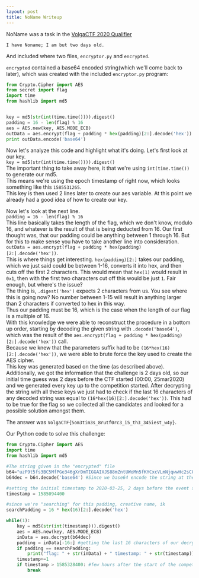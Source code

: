 ```yaml
---
layout: post
title: NoName Writeup
---
```


NoName was a task in the [VolgaCTF 2020 Qualifier](https://ctftime.org/event/933")

```I have Noname; I am but two days old.```

And included where two files, ```encryptor.py``` and ```encrypted```.  


```encrypted``` contained a base64 encoded string(which we'll come back to later), which was created with the included ```encryptor.py``` program:
```python
from Crypto.Cipher import AES
from secret import flag
import time
from hashlib import md5


key = md5(str(int(time.time()))).digest()
padding = 16 - len(flag) % 16
aes = AES.new(key, AES.MODE_ECB)
outData = aes.encrypt(flag + padding * hex(padding)[2:].decode('hex'))
print outData.encode('base64')
```

Now let's analyze this code and highlight what it's doing. Let's first look at our key.  
```key = md5(str(int(time.time()))).digest()```  
The important thing to take away here, it that we're using ```int(time.time())``` to generate our md5.  
This means we're using the epoch timestamp of right now, which looks something like this ```1585531265```.  
This key is then used 2 lines later to create our aes variable. At this point we already had a good idea of how to create our key.

Now let's look at the next line.  
```padding = 16 - len(flag) % 16```  
This line basically takes the length of the flag, which we don't know, modulo 16, and whatever is the result of that is being deducted from 16.
Our first thought was, that our padding could be anything between 1 through 16. But for this to make sense you have to take another line into consideration.  
```outData = aes.encrypt(flag + padding * hex(padding)[2:].decode('hex'))```.  
This is where things get interesting. ```hex(padding)[2:]``` takes our padding, which we just said could be between 1-16, converts it into hex, and then cuts off the first 2 characters.
This would mean that ```hex(1)``` would result in ```0x1```, then with the first two characters cut off this would be just ```1```.
Fair enough, but where's the issue?  
The thing is, ```.digest('hex')``` expects 2 characters from us. You see where this is going now? No number between 1-15 will result in anything larger than 2 characters if converted to hex in this way.  
Thus our padding must be 16, which is the case when the length of our flag is a multiple of 16.   
With this knowledge we were able to reconstruct the procedure in a bottom up order, starting by decoding the given string with ```.decode('base64')```, which was the result of the ```aes.encrypt(flag + padding * hex(padding)[2:].decode('hex'))``` call.    
Because we knew that the parameters suffix had to be ```(16*hex(16)[2:].decode('hex'))```, we were able to brute force the key used to create the AES cipher.   
This key was generated based on the time (as described above). Additionally, we got the information that the challenge is 2 days old, so our initial time guess was 2 days before the CTF started (00:00, 25mar2020) and we generated every key up to the competition started. After decrypting the string with all these keys we just had to check if the last 16 characters of any decoded string was equal to ```(16*hex(16)[2:].decode('hex'))```. This had to be true for the flag so we collected all the candidates and looked for a possible solution amongst them.

The answer was ```VolgaCTF{5om3tim3s_8rutf0rc3_i5_th3_345iest_w4y}```.

Our Python code to solve this challenge:
 
```python
from Crypto.Cipher import AES
import time
from hashlib import md5

#The string given in the "encrypted" file
b64="uzF9t5fs3BC5MfPGe346gXrDmTIGGAIXJS88mZntUWoMn5fKYCxcVLmNjqwwHc2sCO3eFGGXY3cswMnO7OZXOw=="
b64dec = b64.decode('base64') #Since we base64 encode the string at the end of encryptor.py

#setting the initial timestamp to 2020-03-25, 2 days before the event started
timestamp = 1585094400

#since we're "searching" for this padding, creative name, ik
searchPadding = 16 * hex(16)[2:].decode('hex')

while(1):
	key = md5(str(int(timestamp))).digest()
	aes = AES.new(key, AES.MODE_ECB)
	inData = aes.decrypt(b64dec)
	padding = inData[-16:] #getting the last 16 characters of our decrypted string
	if padding == searchPadding:
		print("flag: " + str(inData) + " timestamp: " + str(timestamp))
	timestamp+=1
	if timestamp > 1585328400: #few hours after the start of the competition
		break
```
